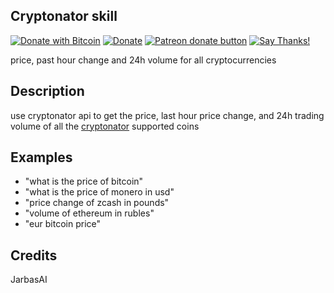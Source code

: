 ## Cryptonator skill
[![Donate with Bitcoin](https://en.cryptobadges.io/badge/micro/1QJNhKM8tVv62XSUrST2vnaMXh5ADSyYP8)](https://en.cryptobadges.io/donate/1QJNhKM8tVv62XSUrST2vnaMXh5ADSyYP8)
[![Donate](https://img.shields.io/badge/Donate-PayPal-green.svg)](https://paypal.me/jarbasai)
<span class="badge-patreon"><a href="https://www.patreon.com/jarbasAI" title="Donate to this project using Patreon"><img src="https://img.shields.io/badge/patreon-donate-yellow.svg" alt="Patreon donate button" /></a></span>
[![Say Thanks!](https://img.shields.io/badge/Say%20Thanks-!-1EAEDB.svg)](https://saythanks.io/to/JarbasAl)

price, past hour change and 24h volume for all cryptocurrencies

## Description
use cryptonator api to get the price, last hour price change, and 24h trading
volume of all the [cryptonator](https://www.cryptonator.com/converter/) supported coins


## Examples
* "what is the price of bitcoin"
* "what is the price of monero in usd"
* "price change of zcash in pounds"
* "volume of ethereum in rubles"
* "eur bitcoin price"

## Credits
JarbasAI
